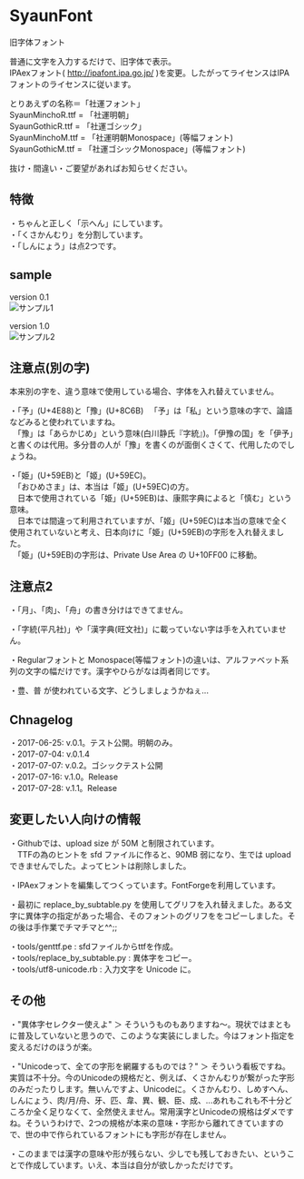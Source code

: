 # SyaunFont
旧字体フォント  


普通に文字を入力するだけで、旧字体で表示。  
IPAexフォント( http://ipafont.ipa.go.jp/ )を変更。したがってライセンスはIPAフォントのライセンスに従います。  

とりあえずの名称＝「社運フォント」  
SyaunMinchoR.ttf = 「社運明朝」  
SyaunGothicR.ttf = 「社運ゴシック」  
SyaunMinchoM.ttf = 「社運明朝Monospace」(等幅フォント)  
SyaunGothicM.ttf = 「社運ゴシックMonospace」(等幅フォント)  

抜け・間違い・ご要望があればお知らせください。  


## 特徴
・ちゃんと正しく「示へん」にしています。  
・「くさかんむり」を分割しています。  
・「しんにょう」は点2つです。  


## sample
version 0.1  
![サンプル1](https://user-images.githubusercontent.com/10948894/27830649-5afdc900-6102-11e7-8d7f-9d4c3df4f060.png "サンプル1")  

version 1.0  
![サンプル2](https://user-images.githubusercontent.com/10948894/28441215-a432f3d6-6de4-11e7-8799-80132312b7ea.png "サンプル2")  


## 注意点(別の字)
本来別の字を、違う意味で使用している場合、字体を入れ替えていません。  

・「予」(U+4E88)と「豫」(U+8C6B)
　「予」は「私」という意味の字で、論語などみると使われていますね。  
　「豫」は「あらかじめ」という意味(白川静氏『字統』)。「伊豫の国」を「伊予」と書くのは代用。多分昔の人が「豫」を書くのが面倒くさくて、代用したのでしょうね。  

・「姫」(U+59EB)と「姬」(U+59EC)。  
　「おひめさま」は、本当は「姬」(U+59EC)の方。  
　日本で使用されている「姫」(U+59EB)は、康熙字典によると「慎む」という意味。  
　日本では間違って利用されていますが、「姬」(U+59EC)は本当の意味で全く使用されていないと考え、日本向けに「姫」(U+59EB)の字形を入れ替えました。  
　「姫」(U+59EB)の字形は、Private Use Area の U+10FF00 に移動。  



## 注意点2
・「月」、「肉」、「舟」の書き分けはできてません。  

・「字統(平凡社)」や「漢字典(旺文社)」に載っていない字は手を入れていません。  

・Regularフォントと Monospace(等幅フォント)の違いは、アルファベット系列の文字の幅だけです。漢字やひらがなは両者同じです。  

・豊、普 が使われている文字、どうしましょうかねぇ...  




## Chnagelog
・2017-06-25: v.0.1。テスト公開。明朝のみ。  
・2017-07-04: v.0.1.4  
・2017-07-07: v.0.2。ゴシックテスト公開  
・2017-07-16: v.1.0。Release  
・2017-07-28: v.1.1。Release  



## 変更したい人向けの情報
・Githubでは、upload size が 50M と制限されています。  
　TTFの為のヒントを sfd ファイルに作ると、90MB 弱になり、生では upload できませんでした。よってヒントは削除しました。  

・IPAexフォントを編集してつくっています。FontForgeを利用しています。  

・最初に replace_by_subtable.py を使用してグリフを入れ替えました。ある文字に異体字の指定があった場合、そのフォントのグリフををコピーしました。その後は手作業でチマチマと^^;;  

・tools/genttf.pe : sfdファイルからttfを作成。  
・tools/replace_by_subtable.py : 異体字をコピー。  
・tools/utf8-unicode.rb : 入力文字を Unicode に。  



## その他
・"異体字セレクター使えよ" ＞ そういうものもありますね〜。現状ではまともに普及していないと思うので、このような実装にしました。今はフォント指定を変えるだけのほうが楽。  

・"Unicodeって、全ての字形を網羅するものでは？" ＞ そういう看板ですね。実質は不十分。今のUnicodeの規格だと、例えば、くさかんむりが繋がった字形のみだったりします。無いんですよ、Unicodeに。くさかんむり、しめすへん、しんにょう、肉/月/舟、牙、匹、韋、異、観、臣、成、...あれもこれも不十分どころか全く足りなくて、全然使えません。常用漢字とUnicodeの規格はダメですね。そういうわけで、2つの規格が本来の意味・字形から離れてきていますので、世の中で作られているフォントにも字形が存在しません。  

・このままでは漢字の意味や形が残らない、少しでも残しておきたい、ということで作成しています。いえ、本当は自分が欲しかっただけです。  


